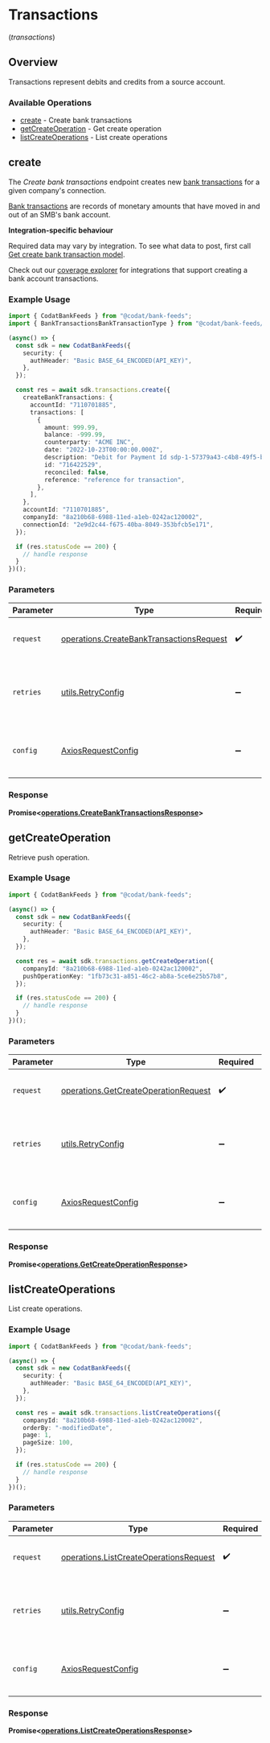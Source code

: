 # Transactions
(*transactions*)

## Overview

Transactions represent debits and credits from a source account.

### Available Operations

* [create](#create) - Create bank transactions
* [getCreateOperation](#getcreateoperation) - Get create operation
* [listCreateOperations](#listcreateoperations) - List create operations

## create

﻿The *Create bank transactions* endpoint creates new [bank transactions](https://docs.codat.io/bank-feeds-api#/schemas/BankTransactions) for a given company's connection.

[Bank transactions](https://docs.codat.io/bank-feeds-api#/schemas/BankTransactions) are records of monetary amounts that have moved in and out of an SMB's bank account.

**Integration-specific behaviour**

Required data may vary by integration. To see what data to post, first call [Get create bank transaction model](https://docs.codat.io/bank-feeds-api#/operations/get-create-bankTransactions-model).

Check out our [coverage explorer](https://knowledge.codat.io/supported-features/accounting?view=tab-by-data-type&dataType=bankTransactions) for integrations that support creating a bank account transactions.


### Example Usage

```typescript
import { CodatBankFeeds } from "@codat/bank-feeds";
import { BankTransactionsBankTransactionType } from "@codat/bank-feeds/dist/sdk/models/shared";

(async() => {
  const sdk = new CodatBankFeeds({
    security: {
      authHeader: "Basic BASE_64_ENCODED(API_KEY)",
    },
  });

  const res = await sdk.transactions.create({
    createBankTransactions: {
      accountId: "7110701885",
      transactions: [
        {
          amount: 999.99,
          balance: -999.99,
          counterparty: "ACME INC",
          date: "2022-10-23T00:00:00.000Z",
          description: "Debit for Payment Id sdp-1-57379a43-c4b8-49f5-bd7c-699189ee7a60",
          id: "716422529",
          reconciled: false,
          reference: "reference for transaction",
        },
      ],
    },
    accountId: "7110701885",
    companyId: "8a210b68-6988-11ed-a1eb-0242ac120002",
    connectionId: "2e9d2c44-f675-40ba-8049-353bfcb5e171",
  });

  if (res.statusCode == 200) {
    // handle response
  }
})();
```

### Parameters

| Parameter                                                                                            | Type                                                                                                 | Required                                                                                             | Description                                                                                          |
| ---------------------------------------------------------------------------------------------------- | ---------------------------------------------------------------------------------------------------- | ---------------------------------------------------------------------------------------------------- | ---------------------------------------------------------------------------------------------------- |
| `request`                                                                                            | [operations.CreateBankTransactionsRequest](../../models/operations/createbanktransactionsrequest.md) | :heavy_check_mark:                                                                                   | The request object to use for the request.                                                           |
| `retries`                                                                                            | [utils.RetryConfig](../../models/utils/retryconfig.md)                                               | :heavy_minus_sign:                                                                                   | Configuration to override the default retry behavior of the client.                                  |
| `config`                                                                                             | [AxiosRequestConfig](https://axios-http.com/docs/req_config)                                         | :heavy_minus_sign:                                                                                   | Available config options for making requests.                                                        |


### Response

**Promise<[operations.CreateBankTransactionsResponse](../../models/operations/createbanktransactionsresponse.md)>**


## getCreateOperation

Retrieve push operation.

### Example Usage

```typescript
import { CodatBankFeeds } from "@codat/bank-feeds";

(async() => {
  const sdk = new CodatBankFeeds({
    security: {
      authHeader: "Basic BASE_64_ENCODED(API_KEY)",
    },
  });

  const res = await sdk.transactions.getCreateOperation({
    companyId: "8a210b68-6988-11ed-a1eb-0242ac120002",
    pushOperationKey: "1fb73c31-a851-46c2-ab8a-5ce6e25b57b8",
  });

  if (res.statusCode == 200) {
    // handle response
  }
})();
```

### Parameters

| Parameter                                                                                    | Type                                                                                         | Required                                                                                     | Description                                                                                  |
| -------------------------------------------------------------------------------------------- | -------------------------------------------------------------------------------------------- | -------------------------------------------------------------------------------------------- | -------------------------------------------------------------------------------------------- |
| `request`                                                                                    | [operations.GetCreateOperationRequest](../../models/operations/getcreateoperationrequest.md) | :heavy_check_mark:                                                                           | The request object to use for the request.                                                   |
| `retries`                                                                                    | [utils.RetryConfig](../../models/utils/retryconfig.md)                                       | :heavy_minus_sign:                                                                           | Configuration to override the default retry behavior of the client.                          |
| `config`                                                                                     | [AxiosRequestConfig](https://axios-http.com/docs/req_config)                                 | :heavy_minus_sign:                                                                           | Available config options for making requests.                                                |


### Response

**Promise<[operations.GetCreateOperationResponse](../../models/operations/getcreateoperationresponse.md)>**


## listCreateOperations

List create operations.

### Example Usage

```typescript
import { CodatBankFeeds } from "@codat/bank-feeds";

(async() => {
  const sdk = new CodatBankFeeds({
    security: {
      authHeader: "Basic BASE_64_ENCODED(API_KEY)",
    },
  });

  const res = await sdk.transactions.listCreateOperations({
    companyId: "8a210b68-6988-11ed-a1eb-0242ac120002",
    orderBy: "-modifiedDate",
    page: 1,
    pageSize: 100,
  });

  if (res.statusCode == 200) {
    // handle response
  }
})();
```

### Parameters

| Parameter                                                                                        | Type                                                                                             | Required                                                                                         | Description                                                                                      |
| ------------------------------------------------------------------------------------------------ | ------------------------------------------------------------------------------------------------ | ------------------------------------------------------------------------------------------------ | ------------------------------------------------------------------------------------------------ |
| `request`                                                                                        | [operations.ListCreateOperationsRequest](../../models/operations/listcreateoperationsrequest.md) | :heavy_check_mark:                                                                               | The request object to use for the request.                                                       |
| `retries`                                                                                        | [utils.RetryConfig](../../models/utils/retryconfig.md)                                           | :heavy_minus_sign:                                                                               | Configuration to override the default retry behavior of the client.                              |
| `config`                                                                                         | [AxiosRequestConfig](https://axios-http.com/docs/req_config)                                     | :heavy_minus_sign:                                                                               | Available config options for making requests.                                                    |


### Response

**Promise<[operations.ListCreateOperationsResponse](../../models/operations/listcreateoperationsresponse.md)>**

